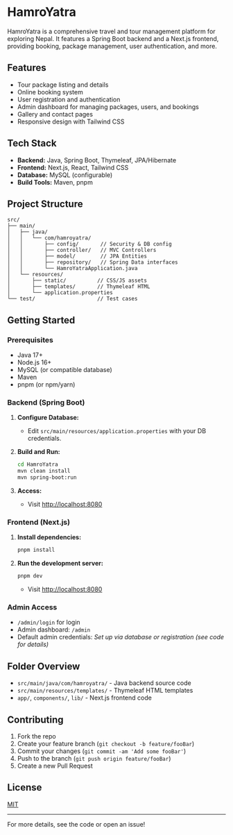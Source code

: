 # HamroYatra

HamroYatra is a comprehensive travel and tour management platform for exploring Nepal. It features a Spring Boot backend and a Next.js frontend, providing booking, package management, user authentication, and more.

## Features

- Tour package listing and details
- Online booking system
- User registration and authentication
- Admin dashboard for managing packages, users, and bookings
- Gallery and contact pages
- Responsive design with Tailwind CSS

## Tech Stack

- **Backend:** Java, Spring Boot, Thymeleaf, JPA/Hibernate
- **Frontend:** Next.js, React, Tailwind CSS
- **Database:** MySQL (configurable)
- **Build Tools:** Maven, pnpm

## Project Structure

```
src/
├── main/
│   ├── java/
│   │   └── com/hamroyatra/
│   │       ├── config/       // Security & DB config
│   │       ├── controller/   // MVC Controllers
│   │       ├── model/        // JPA Entities
│   │       ├── repository/   // Spring Data interfaces
│   │       └── HamroYatraApplication.java
│   └── resources/
│       ├── static/          // CSS/JS assets
│       ├── templates/       // Thymeleaf HTML
│       └── application.properties
└── test/                    // Test cases
```

## Getting Started

### Prerequisites

- Java 17+
- Node.js 16+
- MySQL (or compatible database)
- Maven
- pnpm (or npm/yarn)

### Backend (Spring Boot)

1. **Configure Database:**
   - Edit `src/main/resources/application.properties` with your DB credentials.

2. **Build and Run:**
   ```sh
   cd HamroYatra
   mvn clean install
   mvn spring-boot:run
   ```

3. **Access:**
   - Visit [http://localhost:8080](http://localhost:8080)

### Frontend (Next.js)

1. **Install dependencies:**
   ```sh
   pnpm install
   ```

2. **Run the development server:**
   ```sh
   pnpm dev
   ```
   - Visit [http://localhost:8080](http://localhost:3000)

### Admin Access
 
- `/admin/login` for login
- Admin dashboard: `/admin`
- Default admin credentials: _Set up via database or registration (see code for details)_

## Folder Overview

- `src/main/java/com/hamroyatra/` - Java backend source code
- `src/main/resources/templates/` - Thymeleaf HTML templates
- `app/`, `components/`, `lib/` - Next.js frontend code

## Contributing

1. Fork the repo
2. Create your feature branch (`git checkout -b feature/fooBar`)
3. Commit your changes (`git commit -am 'Add some fooBar'`)
4. Push to the branch (`git push origin feature/fooBar`)
5. Create a new Pull Request

## License

[MIT](LICENSE)

---

For more details, see the code or open an issue!